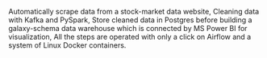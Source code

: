 Automatically scrape data from a stock-market data website, 
Cleaning data with Kafka and PySpark, 
Store cleaned data in Postgres before building a galaxy-schema data warehouse which is connected by MS Power BI for visualization,
All the steps are operated with only a click on Airflow and a system of Linux Docker containers.
